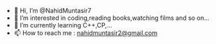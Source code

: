 - 👋 Hi, I’m @NahidMuntasir7
- 👀 I’m interested in coding,reading books,watching films and so on...
- 🌱 I’m currently learning C++,CP,...
- 📫 How to reach me : nahidmuntasir2@gmail.com


